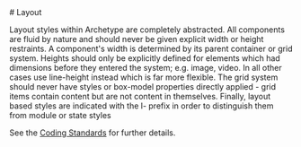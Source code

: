 <section class="copy">
# Layout

Layout styles within Archetype are completely abstracted. All components are fluid by nature and should never be given explicit width or height restraints. A component's width is determined by its parent container or grid system. Heights should only be explicitly defined for elements which had dimensions before they entered the system; e.g. image, video. In all other cases use line-height instead which is far more flexible. The grid system should never have styles or box-model properties directly applied - grid items contain content but are not content in themselves. Finally, layout based styles are indicated with the l- prefix in order to distinguish them from module or state styles 

See the [Coding Standards](https://github.com/kwaledesign/Coding-Standards/blob/master/css.md) for further details.

</section>
